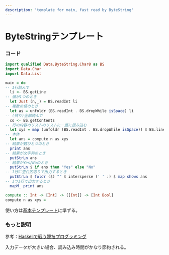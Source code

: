 ```yaml
---
description: 'template for main, fast read by ByteString'
---
```


# ByteStringテンプレート

### コード

```haskell
import qualified Data.ByteString.Char8 as BS
import Data.Char
import Data.List

main = do
-- 1行読んで
  li <- BS.getLine
-- 値が1つのとき
  let Just (n,_) = BS.readInt li
-- 複数の値のとき
  let as = unfoldr (BS.readInt . BS.dropWhile isSpace) li
-- (残り)全部読んで
  co <- BS.getContents
-- 行の内容のリストのリストに一度に読み込む
  let xys = map (unfoldr (BS.readInt . BS.dropWhile isSpace)) $ BS.lines co
-- 本体
  let ans = compute n as xys
-- 結果が数ひとつのとき
  print ans
-- 結果が文字列のとき
  putStrLn ans
-- 結果がYes/Noのとき
  putStrLn $ if ans then "Yes" else "No"
-- 1行に空白区切りで出力するとき
  putStrLn $ foldr ($) "" $ intersperse (' ' :) $ map shows ans
-- 1つ1行で出力するとき
  mapM_ print ans

compute :: Int -> [Int] -> [[Int]] -> [Int Bool]
compute n as xys =
```

使い方は[基本テンプレート](basic-template.md)に準ずる。

### もっと説明

参考：[Haskellで戦う競技プログラミング](https://lab.miz-ar.info/kyopro-haskell/)

入力データが大きい場合、読み込み時間がかなり節約される。

